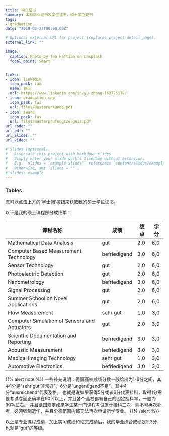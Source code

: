 ```yaml
---
title: 毕业证书
summary: 本科毕业证书及学位证书，硕士学位证书
tags:
- graduation
date: "2019-03-27T00:00:00Z"

# Optional external URL for project (replaces project detail page).
external_link: ""

image:
  caption: Photo by Toa Heftiba on Unsplash
  focal_point: Smart


links:
- icon: linkedin
  icon_pack: fab
  name: 领英
  url: https://www.linkedin.com/in/yu-zhong-163775178/
- icon: graduation-cap
  icon_pack: fas
  url: files/Masterurkunde.pdf
- icon: award
  icon_pack: fas
  url: files/masterprufungszeugnis.pdf
url_code: ""
url_pdf: ""
url_slides: ""
url_video: ""

# Slides (optional).
#   Associate this project with Markdown slides.
#   Simply enter your slide deck's filename without extension.
#   E.g. `slides = "example-slides"` references `content/slides/example-slides.md`.
#   Otherwise, set `slides = ""`.
# slides: example
---
```



### Tables

您可以点击上方的'学士帽'按钮来获取我的硕士学位证书。

以下是我的硕士课程部分成绩单：

|  课程名称  |  成绩  |  绩点  |  学分  |
| ------------- | ----------- | ------ | ------ |
| Mathematical Data Analusis  | gut | 2,0 | 6,0 |
| Computer Based Measurement Technology  | befriedigend | 3,0 | 6,0 |
| Sensor Technology | gut | 2,0 | 6,0 |
| Photoelectric Detection | gut | 2,0 | 6,0 |
| Nanometrology | befriedigend | 3,0 | 6,0 |
| Signal Processing | gut | 2,0 | 6,0 |
| Summer School on Novel Applications | gut | 2,0 | 6,0 |
| Flow Measurement | sehr gut | 1,0 | 3,0 |
| Computer Simulation of Sensors and Actuators | gut | 2,0 | 3,0 |
| Scientfic Documentation and Reporting | befriedigend | 3,0 | 3,0 |
| Acoustic Measurement | befriedigend | 3,0 | 3,0 |
| Medical Imaging Technology | sehr gut | 1,0 | 3,0 |
| Automotive Electronics | befriedigend | 3,0 | 3,0 |

{{% alert note %}}
一些补充说明：德国高校成绩分数一般给出为1-6分之间，其中1分是“sehr gut 非常好”，6分是“ungenügend不足”，其中4分“ausreichend”代表及格。
也就是说如果获得5分或者6分代表挂科，取得1分需要考试卷面正确率在90%以上，并且各个高校都有自己的固定挂科率，一般为30%左右。
并且德国规定如果学生某一门课程考试累计挂科三次，则不可再次补考，必须强制退学，并且全德范围内都无法再次申请所学专业。
{{% /alert %}}

以上是专业课程成绩，加上实习成绩和论文成绩后，我的毕业综合成绩是2,3分，也就是“gut”的等级。